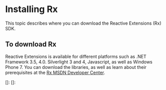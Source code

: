 # Installing Rx

This topic describes where you can download the Reactive Extensions (Rx) SDK.

## To download Rx

Reactive Extensions is available for different platforms such as .NET Framework 3.5, 4.0. Silverlight 3 and 4, Javascript, as well as Windows Phone 7. You can download the libraries, as well as learn about their prerequisites at the [Rx MSDN Developer Center](http://msdn.microsoft.com/en-us/data/gg577610).

[]: 
[]: 